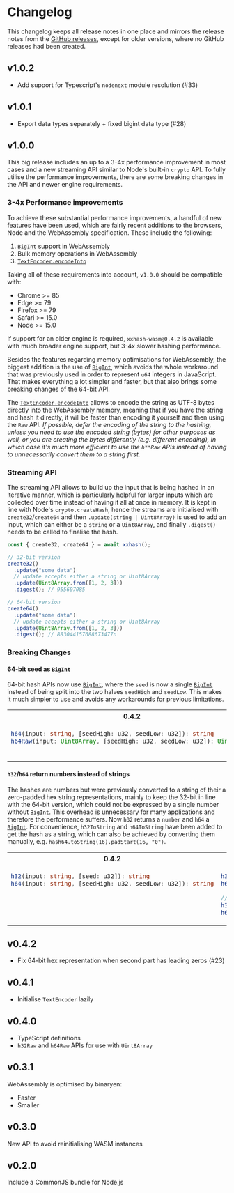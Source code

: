 # Changelog

This changelog keeps all release notes in one place and mirrors the release
notes from the [GitHub releases][github-releases], except for older versions,
where no GitHub releases had been created.

## v1.0.2

- Add support for Typescript's `nodenext` module resolution (#33)

## v1.0.1

- Export data types separately + fixed bigint data type (#28)

## v1.0.0

This big release includes an up to a 3-4x performance improvement in most cases and a new streaming API similar to Node's built-in `crypto` API. To fully utilise the performance improvements, there are some breaking changes in the API and newer engine requirements.

### 3-4x Performance improvements

To achieve these substantial performance improvements, a handful of new features have been used, which are fairly recent additions to the browsers, Node and the WebAssembly specification.
These include the following:

1. [`BigInt`][bigint-mdn] support in WebAssembly
2. Bulk memory operations in WebAssembly
3. [`TextEncoder.encodeInto`][textencoder-encodeinto-mdn]

Taking all of these requirements into account, `v1.0.0` should be compatible with:

- Chrome >= 85
- Edge >= 79
- Firefox >= 79
- Safari >= 15.0
- Node >= 15.0

If support for an older engine is required, `xxhash-wasm@0.4.2` is available with much broader engine support, but 3-4x slower hashing performance.

Besides the features regarding memory optimisations for WebAssembly, the biggest addition is the use of [`BigInt`][bigint-mdn], which avoids the whole workaround that was previously used in order to represent `u64` integers in JavaScript.
That makes everything a lot simpler and faster, but that also brings some breaking changes of the 64-bit API.

The [`TextEncoder.encodeInto`][textencoder-encodeinto-mdn] allows to encode the string as UTF-8 bytes directly into the WebAssembly memory, meaning that if you have the string and hash it directly, it will be faster than encoding it yourself and then using the `Raw` API.
*If possible, defer the encoding of the string to the hashing, unless you need to use the encoded string (bytes) for other purposes as well, or you are creating the bytes differently (e.g. different encoding), in which case it's much more efficient to use the `h**Raw` APIs instead of having to unnecessarily convert them to a string first.*

### Streaming API

The streaming API allows to build up the input that is being hashed in an iterative manner, which is particularly helpful for larger inputs which are collected over time instead of having it all at once in memory.
It is kept in line with Node's `crypto.createHash`, hence the streams are initialised with `create32`/`create64` and then `.update(string | Uint8Array)` is used to add an input, which can either be a `string` or a `Uint8Array`, and finally `.digest()` needs to be called to finalise the hash.

```javascript
const { create32, create64 } = await xxhash();

// 32-bit version
create32()
  .update("some data")
  // update accepts either a string or Uint8Array
  .update(Uint8Array.from([1, 2, 3]))
  .digest(); // 955607085

// 64-bit version
create64()
  .update("some data")
  // update accepts either a string or Uint8Array
  .update(Uint8Array.from([1, 2, 3]))
  .digest(); // 883044157688673477n
```

### Breaking Changes

#### 64-bit seed as [`BigInt`][bigint-mdn]

64-bit hash APIs now use [`BigInt`][bigint-mdn], where the `seed` is now a single [`BigInt`][bigint-mdn] instead of being split into the two halves `seedHigh` and `seedLow`.
This makes it much simpler to use and avoids any workarounds for previous limitations.

<table align="center">
<tbody>
<tr>
<th>0.4.2</th>
<th>1.0.0</th>
</tr>
<tr valign="top">
<td>

```typescript
h64(input: string, [seedHigh: u32, seedLow: u32]): string
h64Raw(input: Uint8Array, [seedHigh: u32, seedLow: u32]): Uint8Array
```
</td>
<td>

```typescript
h64(input: string, [seed: BigInt]): BigInt
h64ToString(input: string, [seed: BigInt]): string
h64Raw(input: Uint8Array, [seed: BigInt]): BigInt
```

</td>
</tr>
</tbody>
</table>

#### `h32`/`h64` return numbers instead of strings

The hashes are numbers but were previously converted to a string of their a zero-padded hex string representations, mainly to keep the 32-bit in line with the 64-bit version, which could not be expressed by a single number without [`BigInt`][bigint-mdn].
This overhead is unnecessary for many applications and therefore the performance suffers. Now `h32` returns a `number` and `h64` a [`BigInt`][bigint-mdn].
For convenience, `h32ToString` and `h64ToString` have been added to get the hash as a string, which can also be achieved by converting them manually, e.g. `hash64.toString(16).padStart(16, "0")`.

<table align="center">
<tbody>
<tr>
<th>0.4.2</th>
<th>1.0.0</th>
</tr>
<tr valign="top">
<td>

```typescript
h32(input: string, [seed: u32]): string
h64(input: string, [seedHigh: u32, seedLow: u32]): string
```
</td>
<td>

```typescript
h32(input: string, [seed: u32]): number
h64(input: string, [seed: BigInt]): BigInt

// New *ToString methods for convenience and to get old behaviour
h32ToString(input: string, [seed: u32]): string
h64ToString(input: string, [seed: BigInt]): string
```

</td>
</tr>
</tbody>
</table>

[bigint-mdn]: https://developer.mozilla.org/en-US/docs/Web/JavaScript/Reference/Global_Objects/BigInt
[textencoder-encodeinto-mdn]: https://developer.mozilla.org/en-US/docs/Web/API/TextEncoder/encodeInto

## v0.4.2

- Fix 64-bit hex representation when second part has leading zeros (#23)

## v0.4.1

 - Initialise `TextEncoder` lazily

## v0.4.0

- TypeScript definitions
- `h32Raw` and `h64Raw` APIs for use with `Uint8Array`

## v0.3.1

WebAssembly is optimised by binaryen:

- Faster
- Smaller

## v0.3.0

New API to avoid reinitialising WASM instances

## v0.2.0

Include a CommonJS bundle for Node.js


[github-releases]: https://github.com/jungomi/xxhash-wasm/releases
